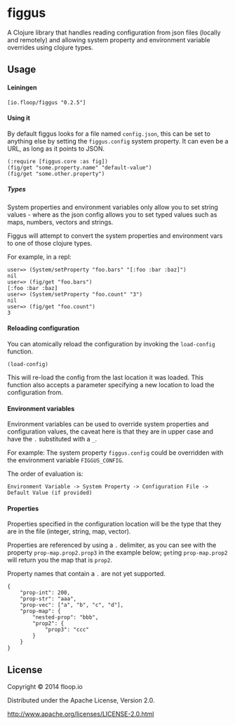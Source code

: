 # figgus

A Clojure library that handles reading configuration from json files (locally and remotely) and allowing system property and environment variable overrides using clojure types.

## Usage

#### Leiningen

    [io.floop/figgus "0.2.5"]

#### Using it

By default figgus looks for a file named `config.json`, this can be set to anything else by setting the `figgus.config` system property. It can even be a URL, as long as it points to JSON.

    (:require [figgus.core :as fig])
    (fig/get "some.property.name" "default-value")
    (fig/get "some.other.property")

##### Types

System properties and environment variables only allow you to set string values - where as the json config allows you to set typed values such as maps, numbers, vectors and strings.

Figgus will attempt to convert the system properties and environment vars to one of those clojure types.

For example, in a repl:

    user=> (System/setProperty "foo.bars" "[:foo :bar :baz]")
    nil
    user=> (fig/get "foo.bars")
    [:foo :bar :baz]
    user=> (System/setProperty "foo.count" "3")
    nil
    user=> (fig/get "foo.count")
    3
    

#### Reloading configuration

You can atomically reload the configuration by invoking the `load-config` function.

    (load-config)
    
This will re-load the config from the last location it was loaded. This function also accepts a parameter specifying a new location to load the configuration from.

#### Environment variables

Environment variables can be used to override system properties and configuration values, the caveat here is that they are in upper case and have the `.` substituted with a `_`.

For example: The system property `figgus.config` could be overridden with the environment variable `FIGGUS_CONFIG`.

The order of evaluation is:

    Environment Variable -> System Property -> Configuration File -> Default Value (if provided)

#### Properties

Properties specified in the configuration location will be the type that they are in the file (integer, string, map, vector).

Properties are referenced by using a `.` delimiter, as you can see with the property `prop-map.prop2.prop3` in the example below; `get`ing `prop-map.prop2` will return you the map that is `prop2`.

Property names that contain a `.` are not yet supported.

    {
        "prop-int": 200,
        "prop-str": "aaa",
        "prop-vec": ["a", "b", "c", "d"],
        "prop-map": {
            "nested-prop": "bbb",
            "prop2": {
                "prop3": "ccc"
            }
        }
    }
        
## License

Copyright © 2014 floop.io

Distributed under the Apache License, Version 2.0.

http://www.apache.org/licenses/LICENSE-2.0.html
